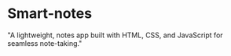 # Smart-notes
"A lightweight, notes app built with HTML, CSS, and JavaScript for seamless note-taking."
